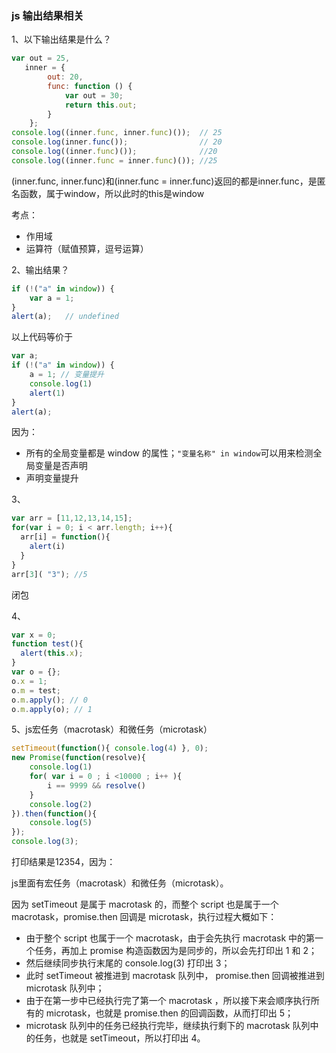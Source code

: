 ### js 输出结果相关
1、以下输出结果是什么？
```javascript
var out = 25,
   inner = {
        out: 20,
        func: function () {
            var out = 30;
            return this.out;
        }
    };
console.log((inner.func, inner.func)());  // 25
console.log(inner.func());                // 20
console.log((inner.func)());              //20
console.log((inner.func = inner.func)()); //25
```
(inner.func, inner.func)和(inner.func = inner.func)返回的都是inner.func，是匿名函数，属于window，所以此时的this是window

考点：
* 作用域
* 运算符（赋值预算，逗号运算）

2、输出结果？
```javascript
if (!("a" in window)) {
    var a = 1;
}
alert(a);   // undefined
```
以上代码等价于
```javascript
var a;
if (!("a" in window)) {
    a = 1; // 变量提升
    console.log(1)
    alert(1)
}
alert(a);
```
因为：
* 所有的全局变量都是 window 的属性；`"变量名称" in window`可以用来检测全局变量是否声明
* 声明变量提升


3、
```javascript
var arr = [11,12,13,14,15];
for(var i = 0; i < arr.length; i++){
  arr[i] = function(){
    alert(i)
  }
}
arr[3]( "3"); //5
```
闭包

4、
```javascript
var x = 0;    　　
function test(){    　　　　
  alert(this.x);    　　
}    　　
var o = {};    　　
o.x = 1;    　　
o.m = test;    　　
o.m.apply(); // 0 
o.m.apply(o); // 1
```

5、js宏任务（macrotask）和微任务（microtask）
```javascript
setTimeout(function(){ console.log(4) }, 0);
new Promise(function(resolve){
    console.log(1)
    for( var i = 0 ; i <10000 ; i++ ){
        i == 9999 && resolve()
    }
    console.log(2)
}).then(function(){
    console.log(5)
});
console.log(3);
```
打印结果是12354，因为：

js里面有宏任务（macrotask）和微任务（microtask）。

因为 setTimeout 是属于 macrotask 的，而整个 script 也是属于一个 macrotask，promise.then 回调是 microtask，执行过程大概如下：

* 由于整个 script 也属于一个 macrotask，由于会先执行 macrotask 中的第一个任务，再加上 promise 构造函数因为是同步的，所以会先打印出 1 和 2；
* 然后继续同步执行末尾的 console.log(3) 打印出 3；
* 此时 setTimeout 被推进到 macrotask 队列中， promise.then 回调被推进到 microtask 队列中；
* 由于在第一步中已经执行完了第一个 macrotask ，所以接下来会顺序执行所有的 microtask，也就是 promise.then 的回调函数，从而打印出 5；
* microtask 队列中的任务已经执行完毕，继续执行剩下的 macrotask 队列中的任务，也就是 setTimeout，所以打印出 4。
